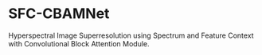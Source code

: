 # SFC-CBAMNet
Hyperspectral Image Superresolution using Spectrum and Feature Context with Convolutional Block Attention Module.
